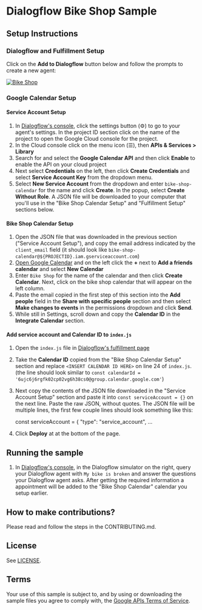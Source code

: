 # Dialogflow Bike Shop Sample

## Setup Instructions
### Dialogflow and Fulfillment Setup
Click on the **Add to Dialogflow** button below and follow the prompts to create a new agent:

[![Bike Shop](https://storage.googleapis.com/dialogflow-oneclick/deploy.svg "Bike Shop")](https://console.dialogflow.com/api-client/oneclick?templateUrl=https://storage.googleapis.com/dialogflow-oneclick/bike-shop-agent.zip&agentName=BikeShopSample)

### Google Calendar Setup
#### Service Account Setup
1. In [Dialogflow's console](https://console.dialogflow.com), click the settings button (⚙) to go to your agent's settings. In the project ID section click on the name of the project to open the Google Cloud console for the project.
1. In the Cloud console click on the menu icon (☰), then **APIs & Services > Library**
1. Search for and select the **Google Calendar API** and then click **Enable** to enable the API on your cloud project
1. Next select **Credentials** on the left, then click **Create Credentials** and select **Service Account Key** from the dropdown menu.
1. Select **New Service Account** from the dropdown and enter `bike-shop-calendar` for the name and click **Create**. In the popup, select **Create Without Role**.  A JSON file will be downloaded to your computer that you'll use in the "Bike Shop Calendar Setup" and "Fulfillment Setup" sections below.

#### Bike Shop Calendar Setup
1. Open the JSON file that was downloaded in the previous section ("Service Account Setup"), and copy the email address indicated by the `client_email` field (it should look like `bike-shop-calendar@${PROJECTID}.iam.gserviceaccount.com`)
1. [Open Google Calendar](https://calendar.google.com) and on the left click the **+** next to **Add a friends calendar** and select **New Calendar**
1. Enter `Bike Shop` for the name of the calendar and then click **Create Calendar**. Next, click on the bike shop calendar that will appear on the left column.
1. Paste the email copied in the first step of this section into the **Add people** field in the **Share with specific people** section and then select **Make changes to events** in the permissions dropdown and click **Send**.
1. While still in Settings, scroll down and copy the **Calendar ID** in the **Integrate Calendar** section.

#### Add service account and Calendar ID to `index.js`
1. Open the `index.js` file in [Dialogflow's fulfillment page](https://console.dialogflow.com/api-client/#/agent//fulfillment)
1. Take the **Calendar ID** copied from the "Bike Shop Calendar Setup" section and replace `<INSERT CALENDAR ID HERE>` on line 24 of `index.js`. (the line should look similar to `const calendarId = '6ujc6j6rgfk02cp02vg6h38cs0@group.calendar.google.com'`)
1. Next copy the contents of the JSON file downloaded in the "Service Account Setup" section and paste it into `const serviceAccount = {}` on the next line.  Paste the raw JSON, without quotes.  The JSON file will be multiple lines, the first few couple lines should look something like this:

    const serviceAccount = {
      "type": "service_account",
    ...

1. Click **Deploy** at at the bottom of the page.

## Running the sample
1. In [Dialogflow's console](https://console.dialogflow.com), in the Dialogflow simulator on the right, query your Dialogflow agent with `My bike is broken` and answer the questions your Dialogflow agent asks.  After getting the required information a appointment will be added to the "Bike Shop Calendar" calendar you setup earlier.

## How to make contributions?
Please read and follow the steps in the CONTRIBUTING.md.

## License
See [LICENSE](LICENSE).

## Terms
Your use of this sample is subject to, and by using or downloading the sample files you agree to comply with, the [Google APIs Terms of Service](https://developers.google.com/terms/).

